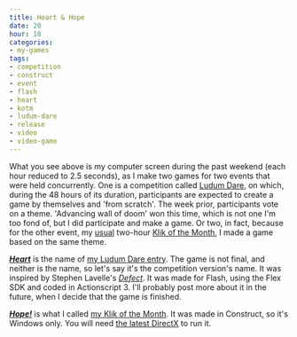 ```yaml
---
title: Heart & Hope
date: 20
hour: 18
categories:
- my-games
tags:
- competition
- construct
- event
- flash
- heart
- kotm
- ludum-dare
- release
- video
- video-game
---
```


<video-embed service="vimeo" id="4235554" width="500" height="313" />

What you see above is my computer screen during the past weekend (each hour reduced to 2.5 seconds), as I make two games for two events that were held concurrently. One is a competition called [Ludum Dare](http://www.ludumdare.com/), on which, during the 48 hours of its duration, participants are expected to create a game by themselves and 'from scratch'. The week prior, participants vote on a theme. 'Advancing wall of doom' won this time, which is not one I'm too fond of, but I did participate and make a game. Or two, in fact, because for the other event, my [usual](http://blog.agj.cl/tag/kotm/) two-hour [Klik of the Month](http://www.glorioustrainwrecks.com/node/44), I made a game based on the same theme.

[_**Heart**_](http://www.agj.cl/files/games/heart-ld/) is the name of [my Ludum Dare entry](http://www.ludumdare.com/compo/?category_name=ld14&author_name=agj). The game is not final, and neither is the name, so let's say it's the competition version's name. It was inspired by Stephen Lavelle's [_Defect_](http://www.increpare.com/tag/defect/). It was made for Flash, using the Flex SDK and coded in Actionscript 3. I'll probably post more about it in the future, when I decide that the game is finished.

[_**Hope!**_](http://www.agj.cl/files/games/hope.zip) is what I called [my Klik of the Month](http://www.glorioustrainwrecks.com/node/291). It was made in Construct, so it's Windows only. You will need [the latest DirectX](http://www.softpedia.com/get/System/OS-Enhancements/DirectX-9.0c-Redistributable.shtml) to run it.
